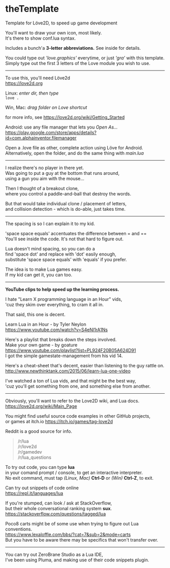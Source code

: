 # theTemplate
Template for Löve2D,  to speed up game development  

You'll want to draw your own icon, most likely.  
It's there to show conf.lua syntax.  

Includes a bunch'a **3-letter abbreviations.**  See inside for details.  

You could type out *'love.graphics'* everytime, or just *'gra'* with this template.  
Simply type out the first 3 letters of the Love module you wish to use.  

---  
To use this, you'll need Löve2d  
https://love2d.org  

Linux: *enter dir, then type*  
`love .`  

Win, Mac:  *drag folder on Love shortcut*  

for more info, see https://love2d.org/wiki/Getting_Started  

Android:  use any file manager that lets you *Open As...*  
https://play.google.com/store/apps/details?id=com.alphainventor.filemanager  

Open a .love file as other, complete action using Löve for Android.  
Alternatively, open the folder, and do the same thing with *main.lua*  

---  
I realize there's no player in there yet.  
Was going to put a guy at the bottom that runs around,  
using a gun you aim with the mouse...  

Then I thought of a breakout clone,  
where you control a paddle-and-ball that destroy the words.  

But that would take individual clone / placement of letters,  
and collision detection - which is do-able, just takes time.  

---
The spacing is so I can explain it to my kid.  

'space space equals' accentuates the difference between = and ==  
You'll see inside the code.  It's not that hard to figure out. 

Lua doesn't mind spacing, so you can do a  
find 'space dot' and replace with 'dot' easily enough,  
substitute 'space space equals' with 'equals' if you prefer.  

The idea is to make Lua games easy.  
If my kid can get it, you can too.

---  
**YouTube clips to help speed up the learning process.**

I hate "Learn X programming language in an Hour" vids,  
'cuz they skim over everything, to cram it all in.  

That said, this one is decent.  

Learn Lua in an Hour - by Tyler Neylon  
https://www.youtube.com/watch?v=S4eNl1rA1Ns  


Here's a playlist that breaks down the steps involved.  
Make your own game - by goature  
https://www.youtube.com/playlist?list=PL924F20B05A624D91  
I got the simple gamestate-management from his vid 14.  


Here's a cheat-sheet that's decent, easier than listening to the guy rattle on.  
http://www.newthinktank.com/2015/06/learn-lua-one-video  

I've watched a ton of Lua vids, and that might be the best way,  
'cuz you'll get something from one, and something else from another.  

---
Obviously, you'll want to refer to the Love2D wiki, and Lua docs.  
https://love2d.org/wiki/Main_Page  

You might find useful source code examples in other GitHub projects,  
or games at itch.io  https://itch.io/games/tag-love2d   

Reddit is a good source for info.
> /r/lua  
> /r/love2d  
> /r/gamedev  
> /r/lua_questions  

To try out code, you can type **lua**  
in your comand prompt / console, to get an interactive interpreter.  
No exit command, must tap *(Linux, Mac)* **Ctrl-D** or *(Win)* **Ctrl-Z**, to exit.  

Can try out snippets of code online  
https://repl.it/languages/lua

If you're stumped, can look / ask at StackOverflow,  
but their whole conversational ranking system **sux**.  
https://stackoverflow.com/questions/tagged/lua  

Poco8 carts might be of some use when trying to figure out Lua conventions.  
https://www.lexaloffle.com/bbs/?cat=7&sub=2&mode=carts  
But you have to be aware there may be specifics that won't transfer over.  

---
You can try out ZeroBrane Studio as a Lua IDE,  
I've been using Pluma, and making use of their code snippets plugin.   
